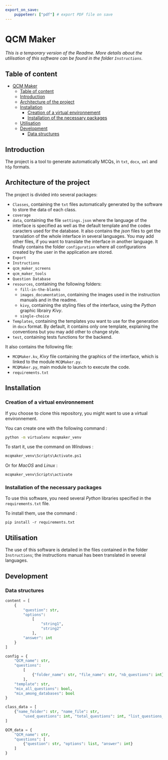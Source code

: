 ```yaml
---
export_on_save:
    puppeteer: ["pdf"] # export PDF file on save
---
```

# QCM Maker

*This is a temporary version of the Readme.*
*More details about the utilisation of this software can be found in the folder `Instructions`.*

## Table of content

- [QCM Maker](#qcm-maker)
  - [Table of content](#table-of-content)
  - [Introduction](#introduction)
  - [Architecture of the project](#architecture-of-the-project)
  - [Installation](#installation)
    - [Creation of a virtual environnement](#creation-of-a-virtual-environnement)
    - [Installation of the necessary packages](#installation-of-the-necessary-packages)
  - [Utilisation](#utilisation)
  - [Development](#development)
    - [Data structures](#data-structures)


## Introduction

The project is a tool to generate automatically MCQs, in `txt`, `docx`, `xml` and `h5p` formats.

## Architecture of the project

The project is divided into several packages:
- `Classes`, containing the `txt` files automatically generated by the software to store the data of each class.
- `coverage`
- `data`, containing the file `settings.json` where the language of the interface is specified as well as the default template and the codes caracters used for the database. It also contains the *json* files to get the translation of the whole interface in several languages. You may add other files, if you want to translate the interface in another language. It finally contains the folder `configuration` where all configurations created by the user in the application are stored.
- `Export`
- `Instructions`
- `qcm_maker_screens`
- `qcm_maker_tools`
- `Question Database`
- `resources`, containing the following folders:
  - `fill-in-the-blanks`
  - `images_documentation`, containing the images used in the instruction manuals and in the readme.
  - `kivy`, containing the styling files of the interface, using the *Python* graphic librairy *Kivy*.
  - `single-choice`
- `Templates`, containing the templates you want to use for the generation in `docx` format. By default, it contains only one template, explaining the conventions but you may add other to change style.
- `test`, containing tests functions for the backend.

It also contains the following file:
- `MCQMaker.kv`, *Kivy* file containing the graphics of the interface, which is linked to the module `MCQMaker.py`.
- `MCQMaker.py`, main module to launch to execute the code.
- `requirements.txt`


## Installation

### Creation of a virtual environnement

If you choose to clone this repository, you might want to use a virtual environnement.

You can create one with the following command :

```bash
python -m virtualenv mcqmaker_venv
```

To start it, use the command on *Windows* : 

```bash
mcqmaker_venv\Scripts\Activate.ps1
```

Or for *MacOS* and *Linux* :

```bash
mcqmaker_venv\Scripts\activate
```

### Installation of the necessary packages

To use this software, you need several *Python* libraries specified in the `requirements.txt` file.

To install them, use the command :

```
pip install -r requirements.txt
```

## Utilisation

The use of this software is detailed in the files contained in the folder `Instructions`; the instructions manual has been translated in several languages.

## Development

### Data structures

```python
content = [
    {
        "question": str,
        "options":
            [
                "string1",
                "string2"
            ],
        "answer": int
    }
]

config = {
    "QCM_name": str,
    "questions":
        [
            {"folder_name": str, "file_name": str, "nb_questions": int},
        ],
    "template": str,
    "mix_all_questions": bool,
    "mix_among_databases": bool
}

class_data = [
    {"name_folder": str, "name_file": str,
        "used_questions": int, "total_questions": int, "list_questions_used": list}
]

QCM_data = {
    "QCM_name": str,
    "questions": [
        {"question": str, "options": list, "answer": int}
    ]
}
```